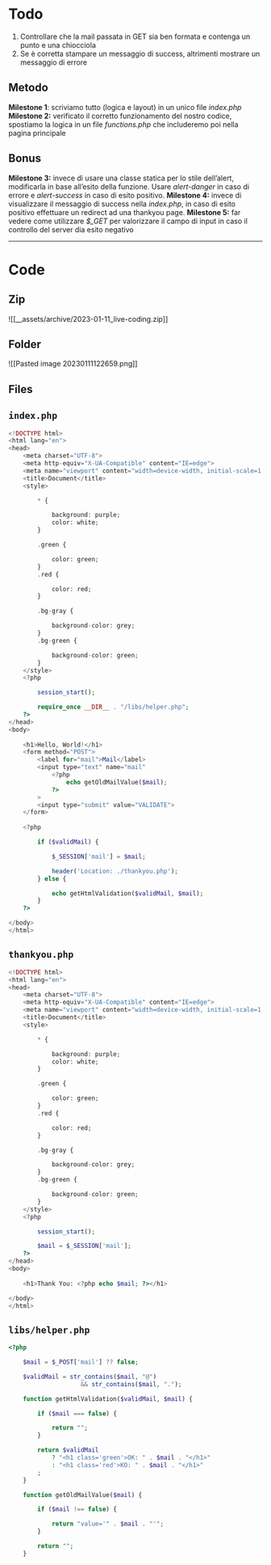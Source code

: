 
# Todo
1. Controllare che la mail passata in GET sia ben formata e contenga un punto e una chiocciola
2. Se è corretta stampare un messaggio di success, altrimenti mostrare un messaggio di errore

## Metodo
**Milestone 1**: scriviamo tutto (logica e layout) in un unico file *index.php*
**Milestone 2:** verificato il corretto funzionamento del nostro codice, spostiamo la logica in un file *functions.php* che includeremo poi nella pagina principale

## Bonus
**Milestone 3:** invece di usare una classe statica per lo stile dell’alert, modificarla in base all’esito della funzione. Usare *alert-danger* in caso di errore e *alert-success* in caso di esito positivo.
**Milestone 4:** invece di visualizzare il messaggio di success nella *index.php*, in caso di esito positivo effettuare un redirect ad una thankyou page.
**Milestone 5:** far vedere come utilizzare *$_GET* per valorizzare il campo di input in caso il controllo del server dia esito negativo

---

# Code
## Zip
![[__assets/archive/2023-01-11_live-coding.zip]]

## Folder
![[Pasted image 20230111122659.png]]

## Files
## `index.php`
```php
<!DOCTYPE html>
<html lang="en">
<head>
    <meta charset="UTF-8">
    <meta http-equiv="X-UA-Compatible" content="IE=edge">
    <meta name="viewport" content="width=device-width, initial-scale=1.0">
    <title>Document</title>
    <style>

        * {

            background: purple;
            color: white;
        }

        .green {

            color: green;
        }
        .red {

            color: red;
        }

        .bg-gray {

            background-color: grey;
        }
        .bg-green {

            background-color: green;
        }
    </style>
    <?php

        session_start();

        require_once __DIR__ . "/libs/helper.php";
    ?>
</head>
<body>
    
    <h1>Hello, World!</h1>
    <form method="POST">
        <label for="mail">Mail</label>
        <input type="text" name="mail"
            <?php
                echo getOldMailValue($mail);
            ?>
        >
        <input type="submit" value="VALIDATE">
    </form>
    
    <?php

        if ($validMail) {

            $_SESSION['mail'] = $mail;

            header('Location: ./thankyou.php');
        } else {

            echo getHtmlValidation($validMail, $mail);
        }
    ?>

</body>
</html>
```

## `thankyou.php`
```php
<!DOCTYPE html>
<html lang="en">
<head>
    <meta charset="UTF-8">
    <meta http-equiv="X-UA-Compatible" content="IE=edge">
    <meta name="viewport" content="width=device-width, initial-scale=1.0">
    <title>Document</title>
    <style>

        * {

            background: purple;
            color: white;
        }

        .green {

            color: green;
        }
        .red {

            color: red;
        }

        .bg-gray {

            background-color: grey;
        }
        .bg-green {

            background-color: green;
        }
    </style>
    <?php

        session_start();

        $mail = $_SESSION['mail'];
    ?>
</head>
<body>
    
    <h1>Thank You: <?php echo $mail; ?></h1>

</body>
</html>
```
## `libs/helper.php`
```php
<?php

    $mail = $_POST['mail'] ?? false;

    $validMail = str_contains($mail, "@") 
                    && str_contains($mail, ".");

    function getHtmlValidation($validMail, $mail) {

        if ($mail === false) {

            return "";
        }

        return $validMail 
            ? "<h1 class='green'>OK: " . $mail . "</h1>" 
            : "<h1 class='red'>KO: " . $mail . "</h1>"
        ;
    }

    function getOldMailValue($mail) {

        if ($mail !== false) {

            return "value='" . $mail . "'";
        }

        return "";
    }
```